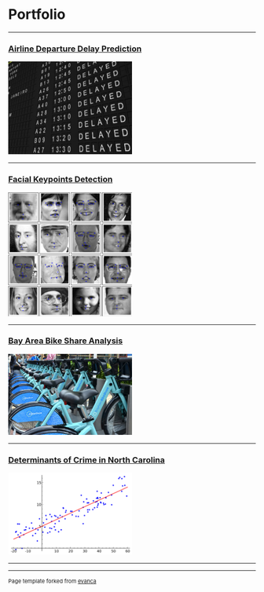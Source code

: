 # Portfolio

---
### [Airline Departure Delay Prediction](/project-sp20-team-20/W261_SP20_FINAL_PROJECT_TEAM20.ipynb)
<img src="images/Delayed.jpg?raw=true" width="50%" height="50%"/>

---
### [Facial Keypoints Detection](/pdf/sample_presentation.pdf)
<img src="images/Facial_Keypoints_Kaggle2.png?raw=true" width="50%" height="50%"/>

---
### [Bay Area Bike Share Analysis](http://example.com/)
<img src="images/BikeShare.jpg?raw=true" width="50%" height="50%"/>

---
### [Determinants of Crime in North Carolina](http://example.com/)
<img src="images/Linear_regression.png?raw=true" width="50%" height="50%"/>

---






---
<p style="font-size:11px">Page template forked from <a href="https://github.com/evanca/quick-portfolio">evanca</a></p>


